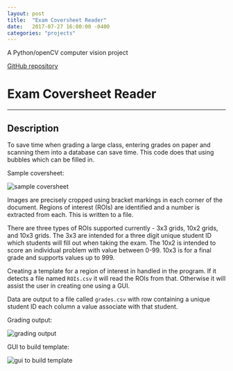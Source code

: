 ```yaml
---
layout: post
title:  "Exam Coversheet Reader"
date:   2017-07-27 16:00:00 -0400
categories: "projects"
---
```


A Python/openCV computer vision project

[GitHub repository](https://github.com/aalllxx/Exam_Coversheet_Reader)

# Exam Coversheet Reader
-----------
## Description
To save time when grading a large class, entering grades on paper and scanning them into a database can save time. This code does that using bubbles which can be filled in. 

Sample coversheet:

![sample coversheet](http://i.imgur.com/B2Qzszl.png)

Images are precisely cropped using bracket markings in each corner of the document. Regions of interest (ROIs) are identified and a number is extracted from each. This is written to a file.

There are three types of ROIs supported currently - 3x3 grids, 10x2 grids, and 10x3 grids. The 3x3 are intended for a three digit unique student ID which students will fill out when taking the exam. The 10x2 is intended to score an individual problem with value between 0-99. 10x3 is for a final grade and supports values up to 999.

Creating a template for a region of interest in handled in the program. If it detects a file named ```ROIs.csv``` it will read the ROIs from that. Otherwise it will assist the user in creating one using a GUI.

Data are output to a file called ```grades.csv``` with row containing a unique student ID each column a value associate with that student.

Grading output:

![grading output](http://i.imgur.com/NWif246.png)

GUI to build template:

![gui to build template](http://i.imgur.com/3gJgafZ.png)
